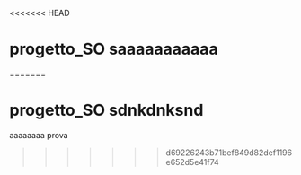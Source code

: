 <<<<<<< HEAD
# progetto_SO saaaaaaaaaaa
=======
# progetto_SO sdnkdnksnd
aaaaaaaa
prova
>>>>>>> d69226243b71bef849d82def1196e652d5e41f74
